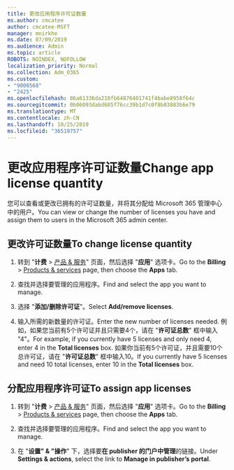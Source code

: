 ```yaml
---
title: 更改应用程序许可证数量
ms.author: cmcatee
author: cmcatee-MSFT
manager: mnirkhe
ms.date: 07/09/2019
ms.audience: Admin
ms.topic: article
ROBOTS: NOINDEX, NOFOLLOW
localization_priority: Normal
ms.collection: Adm_O365
ms.custom:
- "9000568"
- "2425"
ms.openlocfilehash: 86a61336da218fb64876401741f4babe8958f64c
ms.sourcegitcommit: 0b06093dabd685f76cc39b1d7c0f8b03883b6e79
ms.translationtype: MT
ms.contentlocale: zh-CN
ms.lasthandoff: 10/25/2019
ms.locfileid: "36519757"
---
```

# <a name="change-app-license-quantity"></a><span data-ttu-id="5daba-102">更改应用程序许可证数量</span><span class="sxs-lookup"><span data-stu-id="5daba-102">Change app license quantity</span></span>

<span data-ttu-id="5daba-103">您可以查看或更改已拥有的许可证数量，并将其分配给 Microsoft 365 管理中心中的用户。</span><span class="sxs-lookup"><span data-stu-id="5daba-103">You can view or change the number of licenses you have and assign them to users in the Microsoft 365 admin center.</span></span> 

## <a name="to-change-license-quantity"></a><span data-ttu-id="5daba-104">更改许可证数量</span><span class="sxs-lookup"><span data-stu-id="5daba-104">To change license quantity</span></span>

1. <span data-ttu-id="5daba-105">转到 "**计费** > [产品 & 服务](https://go.microsoft.com/fwlink/p/?linkid=842054)" 页面，然后选择 "**应用**" 选项卡。</span><span class="sxs-lookup"><span data-stu-id="5daba-105">Go to the **Billing** > [Products & services](https://go.microsoft.com/fwlink/p/?linkid=842054) page, then choose the **Apps** tab.</span></span>

2. <span data-ttu-id="5daba-106">查找并选择要管理的应用程序。</span><span class="sxs-lookup"><span data-stu-id="5daba-106">Find and select the app you want to manage.</span></span>  

3. <span data-ttu-id="5daba-107">选择 "**添加/删除许可证**"。</span><span class="sxs-lookup"><span data-stu-id="5daba-107">Select **Add/remove licenses**.</span></span>

4. <span data-ttu-id="5daba-108">输入所需的新数量的许可证。</span><span class="sxs-lookup"><span data-stu-id="5daba-108">Enter the new number of licenses needed.</span></span> <span data-ttu-id="5daba-109">例如，如果您当前有5个许可证并且只需要4个，请在 "**许可证总数**" 框中输入 "4"。</span><span class="sxs-lookup"><span data-stu-id="5daba-109">For example, if you currently have 5 licenses and only need 4, enter 4 in the **Total licenses** box.</span></span> <span data-ttu-id="5daba-110">如果你当前有5个许可证，并且需要10个总许可证，请在 "**许可证总数**" 框中输入10。</span><span class="sxs-lookup"><span data-stu-id="5daba-110">If you currently have 5 licenses and need 10 total licenses, enter 10 in the **Total licenses** box.</span></span>

## <a name="to-assign-app-licenses"></a><span data-ttu-id="5daba-111">分配应用程序许可证</span><span class="sxs-lookup"><span data-stu-id="5daba-111">To assign app licenses</span></span>

1. <span data-ttu-id="5daba-112">转到 "**计费** > [产品 & 服务](https://go.microsoft.com/fwlink/p/?linkid=842054)" 页面，然后选择 "**应用**" 选项卡。</span><span class="sxs-lookup"><span data-stu-id="5daba-112">Go to the **Billing** > [Products & services](https://go.microsoft.com/fwlink/p/?linkid=842054) page, then choose the **Apps** tab.</span></span>

2. <span data-ttu-id="5daba-113">查找并选择要管理的应用程序。</span><span class="sxs-lookup"><span data-stu-id="5daba-113">Find and select the app you want to manage.</span></span>  

3. <span data-ttu-id="5daba-114">在 "**设置" & "操作**" 下，选择要**在 publisher 的门户中管理**的链接。</span><span class="sxs-lookup"><span data-stu-id="5daba-114">Under **Settings & actions**, select the link to **Manage in publisher’s portal**.</span></span>